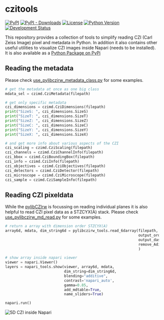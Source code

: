 # czitools

[![PyPI](https://img.shields.io/pypi/v/czitools.svg?color=green)](https://pypi.org/project/czitools)
[![PyPI - Downloads](https://img.shields.io/pypi/dm/czitools)](https://pypistats.org/packages/czitools)
[![License](https://img.shields.io/pypi/l/czitools.svg?color=green)](https://github.com/sebi06/czitools/raw/master/LICENSE)
[![Python Version](https://img.shields.io/pypi/pyversions/czitools.svg?color=green)](https://python.org)
[![Development Status](https://img.shields.io/pypi/status/czitools.svg)](https://en.wikipedia.org/wiki/Software_release_life_cycle#Alpha)

This repository provides a collection of tools to simplify reading CZI (Carl Zeiss Image) pixel and metadata in Python. In addition it also contains other useful utilities to visualize CZI images inside Napari (needs to be installed). It is also available as a [Python Package on PyPi](https://pypi.org/project/czitools/)

## Reading the metadata

Please check [use_pylibczirw_metadata_class.py](examples/scripts/use_pylibczirw_metadata_class.py) for some examples.

```python
# get the metadata at once as one big class
mdata_sel = czimd.CziMetadata(filepath)

# get only specific metadata
czi_dimensions = czimd.CziDimensions(filepath)
print("SizeS: ", czi_dimensions.SizeS)
print("SizeT: ", czi_dimensions.SizeT)
print("SizeZ: ", czi_dimensions.SizeZ)
print("SizeC: ", czi_dimensions.SizeC)
print("SizeY: ", czi_dimensions.SizeY)
print("SizeX: ", czi_dimensions.SizeX)

# and get more info about various aspects of the CZI
czi_scaling = czimd.CziScaling(filepath)
czi_channels = czimd.CziChannelInfo(filepath)
czi_bbox = czimd.CziBoundingBox(filepath)
czi_info = czimd.CziInfo(filepath)
czi_objectives = czimd.CziObjectives(filepath)
czi_detectors = czimd.CziDetector(filepath)
czi_microscope = czimd.CziMicroscope(filepath)
czi_sample = czimd.CziSampleInfo(filepath)
```

## Reading CZI pixeldata

While the [pylibCZIrw](https://pypi.org/project/pylibCZIrw/) is focussing on reading individual planes it is also helpful to read CZI pixel data as a STZCYX(A) stack. Please check [use_pylibczirw_md_read.py](https://github.com/sebi06/czitools/raw/main/demo/scripts/use_pylibczirw_md_read.py) for some examples.

```python
# return a array with dimension order STZCYX(A)
array6d, mdata, dim_string6d = pylibczirw_tools.read_6darray(filepath,
                                                             output_order="STZCYX",
                                                             output_dask=False,
                                                             remove_Adim=True
                                                             )

# show array inside napari viewer
viewer = napari.Viewer()
layers = napari_tools.show(viewer, array6d, mdata,
                           dim_string=dim_string6d,
                           blending="additive",
                           contrast='napari_auto',
                           gamma=0.85,
                           add_mdtable=True,
                           name_sliders=True)

napari.run()
```

![5D CZI inside Napari](https://github.com/sebi06/czitools/raw/main/images/czi_napari1.png)